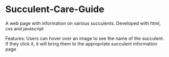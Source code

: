 # Succulent-Care-Guide
A web page with information on various succulents. Developed with html, css and javascript

Features:
Users can hover over an image to see the name of the succulent. If they click it, it will bring them to the appropriate succulent information page

